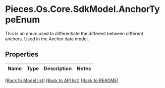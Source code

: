 # Pieces.Os.Core.SdkModel.AnchorTypeEnum
This is an enum used to differentiate the different between different anchors. Used in the Anchor data model.

## Properties

Name | Type | Description | Notes
------------ | ------------- | ------------- | -------------

[[Back to Model list]](../README.md#documentation-for-models) [[Back to API list]](../README.md#documentation-for-api-endpoints) [[Back to README]](../README.md)

